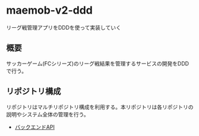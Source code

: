 # maemob-v2-ddd
リーグ戦管理アプリをDDDを使って実装していく

## 概要
サッカーゲーム(FCシリーズ)のリーグ戦結果を管理するサービスの開発をDDDで行う。

## リポジトリ構成
リポジトリはマルチリポジトリ構成を利用する。本リポジトリは各リポジトリの説明やシステム全体の管理を行う。

- [バックエンドAPI](https://github.com/uhablog/maemob-v2-ddd-backend)
